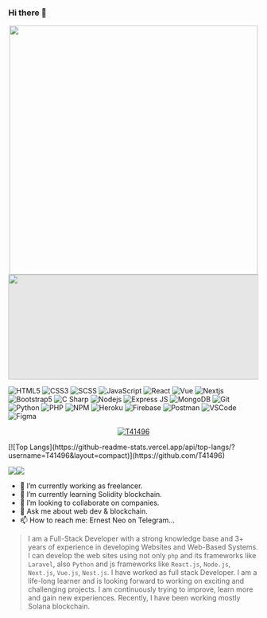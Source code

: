 ### Hi there 👋

<div id="header" align="center">
<img src="https://media.giphy.com/media/qgQUggAC3Pfv687qPC/giphy.gif" width="500"></div>
<img style="display: block;-webkit-user-select: none;margin: auto;cursor: zoom-in;background-color: hsl(0, 0%, 90%);transition: background-color 300ms;" src="https://user-images.githubusercontent.com/74441675/177853337-b4be5e48-03e0-4fba-833c-0c811de4c28d.png" width="1056" height="211" data-xblocker="passed">


![HTML5](https://img.shields.io/badge/HTML5-E34F26?style=for-the-badge&logo=html5&logoColor=white)
![CSS3](https://img.shields.io/badge/CSS3-1572B6?style=for-the-badge&logo=css3&logoColor=white)
![SCSS](https://img.shields.io/badge/SCSS-C96196?style=for-the-badge&logo=sass&logoColor=white)
![JavaScript](https://img.shields.io/badge/JavaScript-F7DF1E?style=for-the-badge&logo=javascript&logoColor=black)
![React](https://img.shields.io/badge/React-20232A?style=for-the-badge&logo=react&logoColor=61DAFB)
![Vue](https://img.shields.io/badge/Vue-1572B6?style=for-the-badge&logo=vue&logoColor=green)
![Nextjs](https://img.shields.io/badge/Nextjs-F7DF1E?style=for-the-badge&logo=javascript&logoColor=black)
![Bootstrap5](https://img.shields.io/badge/Bootstrap-563D7C?style=for-the-badge&logo=bootstrap&logoColor=white)
![C Sharp](https://img.shields.io/badge/C%20Sharp-712884?style=for-the-badge&logo=csharp&logoColor=white)
![Nodejs](https://img.shields.io/badge/Nodejs-339933?style=for-the-badge&logo=nodejs&logoColor=green)
![Express JS](https://img.shields.io/badge/Express%20JS-ffffff?style=for-the-badge&logo=express&logoColor=black)
![MongoDB](https://img.shields.io/badge/MongoDB-4EA94B?style=for-the-badge&logo=mongodb&logoColor=white)
![Git](https://img.shields.io/badge/Git-EF4E32?style=for-the-badge&logo=git&logoColor=white)
![Python](https://img.shields.io/badge/Python-EF4E32?style=for-the-badge&logo=python&logoColor=blue)
![PHP](https://img.shields.io/badge/PHP-4EA94B?style=for-the-badge&logo=php&logoColor=yellow)
![NPM](https://img.shields.io/badge/npm-CB3837?style=for-the-badge&logo=npm&logoColor=white)
![Heroku](https://img.shields.io/badge/Heroku-430098?style=for-the-badge&logo=heroku&logoColor=white)
![Firebase](https://img.shields.io/badge/firebase-ffca28?style=for-the-badge&logo=firebase&logoColor=black)
![Postman](https://img.shields.io/badge/Postman-FF6C37?style=for-the-badge&logo=Postman&logoColor=white)
![VSCode](https://img.shields.io/badge/Visual_Studio_Code-0078D4?style=for-the-badge&logo=visual%20studio%20code&logoColor=white)
![Figma](https://img.shields.io/badge/Figma-F24E1E?style=for-the-badge&logo=figma&logoColor=white)

<p align="center"> <a href="https://github.com/ryo-ma/github-profile-trophy"><img src="https://github-profile-trophy.vercel.app/?username=T41496" alt="T41496" /></a> </p>
 [![Top Langs](https://github-readme-stats.vercel.app/api/top-langs/?username=T41496&layout=compact)](https://github.com/T41496)



<img src="https://github-readme-stats.vercel.app/api?username=T41496&&show_icons=true&count_private=true&include_all_commits=true"/><img src="https://github-readme-streak-stats.herokuapp.com/?user=T41496"/>

 


- 🔭 I’m currently working as freelancer.
- 🌱 I’m currently learning Solidity blockchain.
- 👯 I’m looking to collaborate on companies.
- 💬 Ask me about web dev & blockchain.
- 📫 How to reach me: Ernest Neo on Telegram...
<!--
- 🤔 I’m looking for help with ...
- 😄 Pronouns: ...
- ⚡ Fun fact: ...
-->


>I am a Full-Stack Developer with a strong knowledge base and 3+ years of experience in developing Websites and Web-Based Systems.
I can develop the web sites using not only `php` and its frameworks like `Laravel`, also `Python` and js frameworks like `React.js`, `Node.js`, `Next.js`, `Vue.js`, `Nest.js`.
I have worked as full stack Developer.
I am a life-long learner and is looking forward to working on exciting and challenging projects. I am continuously trying to improve, learn more and gain new experiences. Recently, I have been working mostly Solana blockchain.

